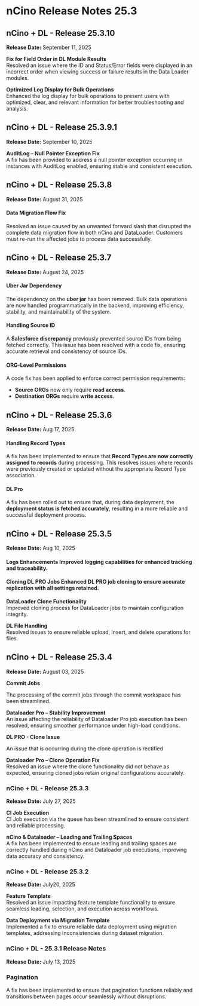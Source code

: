 # nCino Release Notes 25.3

## nCino + DL - Release 25.3.10

**Release Date:** September 11, 2025

**Fix for Field Order in DL Module Results**\
Resolved an issue where the ID and Status/Error fields were displayed in an incorrect order when viewing success or failure results in the Data Loader modules.

**Optimized Log Display for Bulk Operations**\
Enhanced the log display for bulk operations to present users with optimized, clear, and relevant information for better troubleshooting and analysis.

## nCino + DL - Release 25.3.9.1

**Release Date:** September 10, 2025

**AuditLog – Null Pointer Exception Fix**\
A fix has been provided to address a null pointer exception occurring in instances with AuditLog enabled, ensuring stable and consistent execution.

## nCino + DL - Release 25.3.8

**Release Date:** August 31, 2025

#### Data Migration Flow Fix <a href="#data-migration-flow-fix" id="data-migration-flow-fix"></a>

Resolved an issue caused by an unwanted forward slash that disrupted the complete data migration flow in both nCino and DataLoader. Customers must re-run the affected jobs to process data successfully.

## nCino + DL - Release 25.3.7

**Release Date:** August 24, 2025

#### Uber Jar Dependency <a href="#uber-jar-dependency" id="uber-jar-dependency"></a>

The dependency on the **uber jar** has been removed. Bulk data operations are now handled programmatically in the backend, improving efficiency, stability, and maintainability of the system.

#### Handling Source ID <a href="#handling-source-id" id="handling-source-id"></a>

A **Salesforce discrepancy** previously prevented source IDs from being fetched correctly. This issue has been resolved with a code fix, ensuring accurate retrieval and consistency of source IDs.

#### ORG-Level Permissions <a href="#org-level-permissions" id="org-level-permissions"></a>

A code fix has been applied to enforce correct permission requirements:

* **Source ORGs** now only require **read access**.
* **Destination ORGs** require **write access**.

## nCino + DL - Release 25.3.6 <a href="#title-text" id="title-text"></a>

**Release Date:** Aug 17, 2025

#### Handling Record Types <a href="#handling-record-types" id="handling-record-types"></a>

A fix has been implemented to ensure that **Record Types are now correctly assigned to records** during processing. This resolves issues where records were previously created or updated without the appropriate Record Type association.

#### DL Pro <a href="#dl-pro" id="dl-pro"></a>

A fix has been rolled out to ensure that, during data deployment, the **deployment status is fetched accurately**, resulting in a more reliable and successful deployment process.

## nCino + DL - Release 25.3.5 <a href="#title-text" id="title-text"></a>

**Release Date:** Aug 10, 2025

#### **Logs Enhancements** Improved logging capabilities for enhanced tracking and traceability.

#### **Cloning DL PRO Jobs** Enhanced DL PRO job cloning to ensure accurate replication with all settings retained.

**DataLoader Clone Functionality**\
Improved cloning process for DataLoader jobs to maintain configuration integrity.

**DL File Handling**\
Resolved issues to ensure reliable upload, insert, and delete operations for files.

## nCino + DL - Release 25.3.4 <a href="#title-text" id="title-text"></a>

**Release Date:** August 03, 2025

**Commit Jobs**

The processing of the commit jobs through the commit workspace has been streamlined.

**Dataloader Pro – Stability Improvement**\
An issue affecting the reliability of Dataloader Pro job execution has been resolved, ensuring smoother performance under high-load conditions.

**DL PRO - Clone Issue**

An issue that is occurring during the clone operation is rectified

**Dataloader Pro – Clone Operation Fix**\
Resolved an issue where the clone functionality did not behave as expected, ensuring cloned jobs retain original configurations accurately.

### nCino + DL - Release 25.3.3

**Release Date:** July 27, 2025

**CI Job Execution**\
CI Job execution via the queue has been streamlined to ensure consistent and reliable processing.

**nCino & Dataloader – Leading and Trailing Spaces**\
A fix has been implemented to ensure leading and trailing spaces are correctly handled during nCino and Dataloader job executions, improving data accuracy and consistency.

### nCino + DL - Release 25.3.2

**Release Date:** July20, 2025

**Feature Template**\
Resolved an issue impacting feature template functionality to ensure seamless loading, selection, and execution across workflows.

**Data Deployment via Migration Template**\
Implemented a fix to ensure reliable data deployment using migration templates, addressing inconsistencies during dataset migration.

### nCino + DL - 25.3.1 Release Notes

**Release Date:** July 13, 2025

### Pagination <a href="#pagination" id="pagination"></a>

A fix has been implemented to ensure that pagination functions reliably and transitions between pages occur seamlessly without disruptions.
